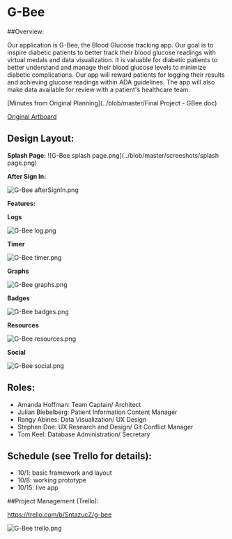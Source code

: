 # G-Bee

##Overview:

Our application is G-Bee, the Blood Glucose tracking app. Our goal is to inspire diabetic patients to better track their blood glucose readings with virtual medals and data visualization. It is valuable for diabetic patients to better understand and manage their blood glucose levels to minimize diabetic complications.  Our app will reward patients for logging their results and achieving glucose readings within ADA guidelines. The app will also make data available for review with a patient's healthcare team.

[Minutes from Original Planning](../blob/master/Final Project - GBee.doc)

[Original Artboard](../blob/master/gbee.pdf)


## Design Layout:

**Splash Page:**
![G-Bee splash page.png](../blob/master/screeshots/splash page.png)


**After Sign In:**

![G-Bee afterSignIn.png](../blob/master/screeshots/afterSignIn.png)

**Features:**

**Logs**

![G-Bee log.png](../blob/master/screeshots/log.png)

**Timer**

![G-Bee timer.png](../blob/master/screeshots/timer.png)

**Graphs**

![G-Bee graphs.png](../blob/master/screeshots/graphs.png)

**Badges**

![G-Bee badges.png](../blob/master/screeshots/badges.png)

**Resources**

![G-Bee resources.png](../blob/master/screeshots/resources.png)

**Social**

![G-Bee social.png](../tree/master/screenshots/social.png)


## Roles:

* Amanda Hoffman: Team Captain/ Architect
* Julian Biebelberg: Patient Information Content Manager
* Rangy Abines: Data Visualization/ UX Design
* Stephen Doe: UX Research and Design/ Git Conflict Manager
* Tom Keel: Database Administration/ Secretary

## Schedule (see Trello for details):

* 10/1: basic framework and layout
* 10/8: working prototype
* 10/15: live app

##Project Management (Trello):

https://trello.com/b/SntazucZ/g-bee

![G-Bee trello.png](../blob/master/screeshots/trello.png)